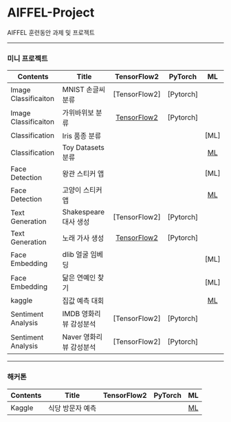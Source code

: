 # AIFFEL-Project
AIFFEL 훈련동안 과제 및 프로젝트

<hr>

### 미니 프로젝트


Contents|Title|TensorFlow2|PyTorch|ML
--------|--------|:-------:|:----------:|:-------:
Image Classificaiton|MNIST 손글씨 분류|[TensorFlow2]|[Pytorch]
Image Classificaiton|가위바위보 분류|[TensorFlow2](https://github.com/gjustin40/AIFFEL-Project/blob/main/Node-Project1-Rock_Scissor_Paper/Node-Project1-Rock_Scissor_Paper.ipynb)|[Pytorch]
Classification|Iris 품종 분류|||[ML]
Classification|Toy Datasets 분류|||[ML](https://github.com/gjustin40/AIFFEL-Project/blob/main/Node-Project2-Digits_Wine_BreastCancer/Node-Project2-Digits_Wine_BreastCancer.ipynb)
Face Detection|왕관 스티커 앱|||[ML]
Face Detection|고양이 스티커 앱|||[ML](https://github.com/gjustin40/AIFFEL-Project/blob/main/Node-Project3-Cat_Sticker/Node-Project3-Cat_Sticker.ipynb)
Text Generation|Shakespeare 대사 생성|[TensorFlow2]|[Pytorch]
Text Generation|노래 가사 생성|[TensorFlow2](https://github.com/gjustin40/AIFFEL-Project/blob/main/Node-Project4-Lyricist/Node-Project4-Lyricist.ipynb)|[Pytorch]
Face Embedding|dlib 얼굴 임베딩|||[ML]
Face Embedding|닮은 연예인 찾기|||[ML]
kaggle|집값 예측 대회|||[ML](https://github.com/gjustin40/AIFFEL-Project/blob/main/Node-Project6-Kaggle_House_Price_Prediction/Node-Project6-Kaggle_House_Price_Prediction.ipynb)
Sentiment Analysis|IMDB 영화리뷰 감성분석|[TensorFlow2]|[Pytorch]
Sentiment Analysis|Naver 영화리뷰 감성분석|[TensorFlow2]|[Pytorch]

<hr>

### 해커톤
Contents|Title|TensorFlow2|PyTorch|ML
--------|--------|:-------:|:----------:|:-------:
Kaggle |식당 방문자 예측|||[ML](https://github.com/gjustin40/AIFFEL-Project/blob/main/HACKATHON1/HACKATHON1-Recruit_Restaurant_%20Visitor_Forecastin.ipynb)